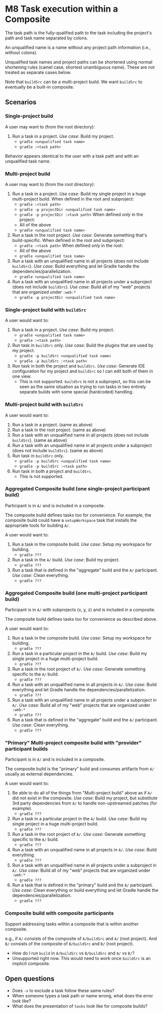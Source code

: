 # M8 Task execution within a Composite

The task path is the fully-qualified path to the task including the project's path and task name separated by colons.

An unqualified name is a name without any project path information (i.e., without colons).

Unqualified task names and project paths can be shortened using normal shortening rules (camel case, shortest unambiguous name). These are not treated as separate cases below.

Note that `buildSrc` can be a multi-project build.  We want `buildSrc` to eventually be a built-in composite.

## Scenarios

### Single-project build

A user may want to (from the root directory):
1. Run a task in a project.
    _Use case_: Build my project.
    - `gradle <unqualified task name>`
    - `gradle :<task path>`

Behavior appears identical to the user with a task path and with an unqualified task name. 

### Multi-project build

A user may want to (from the root directory):
1. Run a task in a project.
    _Use case_: Build my single project in a huge multi-project build.
    When defined in the root and subproject: 
    - `gradle :<task path>`
    - `gradle -p projectDir <unqualified task name>` 
    - `gradle -p projectDir :<task path>`
    When defined _only_ in the project:
    - All of the above 
    - `gradle <unqualified task name>`
2. Run a task in the root project.
    _Use case_: Generate something that's build-specific.
    When defined in the root and subproject: 
    - `gradle :<task path>` 
    When defined _only_ in the root: 
    - All of the above 
    - `gradle <unqualified task name>` 
3. Run a task with an unqualified name in all projects (does not include `buildSrc`).
    _Use case_: Build everything and let Gradle handle the dependencies/parallelization.
    - `gradle <unqualified task name>`
4. Run a task with an unqualified name in all projects under a subproject (does not include `buildSrc`).
    _Use case_: Build all of my "web" projects that are organized under `:web:*`
    - `gradle -p projectDir <unqualified task name>`

### Single-project build with `buildSrc`

A user would want to:
1. Run a task in a project. 
    _Use case_: Build my project.
    - `gradle <unqualified task name>`
    - `gradle :<task path>`
2. Run task in `buildSrc` only. 
    _Use case_: Build the plugins that are used by my project.
    - `gradle -p buildSrc <unqualified task name>` 
    - `gradle -p buildSrc :<task path>` 
3. Run task in both the project and `buildSrc`. 
    _Use case_: Generate IDE configuration for my project and `buildSrc` so I can edit both of them in one view.
    - This is not supported.  `buildSrc` is not a subproject, so this can be seen as the same situation as trying to run tasks in two entirely separate builds with some special (hardcoded) handling.

### Multi-project build with `buildSrc`

A user would want to:
1. Run a task in a project. (same as above)
2. Run a task in the root project. (same as above)
3. Run a task with an unqualified name in all projects (does not include `buildSrc`). (same as above)
4. Run a task with an unqualified name in all projects under a subproject (does not include `buildSrc`). (same as above)
4. Run task in `buildSrc` only. 
    - `gradle -p buildSrc <unqualified task name>` 
    - `gradle -p buildSrc :<task path>` 
5. Run task in both a project and `buildSrc`. 
    - This is not supported.

### Aggregated Composite build (one single-project participant build)

Participant is in `A/` and is included in a composite.

The composite build defines tasks too for convenience. For example, the composite build could have a `setupWorkspace` task that installs the appropriate tools for building `A/`. 

A user would want to:
1. Run a task in the composite build.
    _Use case_: Setup my workspace for building.
    - `gradle ???` 
2. Run a task in the `A/` build. 
    _Use case_: Build my project.
    - `gradle ???` 
3. Run a task that is defined in the "aggregate" build and the `A/` participant.
    _Use case_: Clean everything.
    - `gradle ???` 

### Aggregated Composite build (one multi-project participant build)

Participant is in `A/` with subprojects (x, y, z) and is included in a composite.

The composite build defines tasks too for convenience as described above.

A user would want to:
1. Run a task in the composite build.
    _Use case_: Setup my workspace for building.
    - `gradle ???` 
2. Run a task in a particular project in the `A/` build. 
    _Use case_: Build my single project in a huge multi-project build.
    - `gradle ???` 
3. Run a task in the root project of `A/`.
    _Use case_: Generate something specific to the `A/` build.
    - `gradle ???` 
4. Run a task with an unqualified name in all projects in `A/`.
    _Use case_: Build everything and let Gradle handle the dependencies/parallelization.
    - `gradle ???` 
4. Run a task with an unqualified name in all projects under a subproject in `A/`.
    _Use case_: Build all of my "web" projects that are organized under `:web:*`
    - `gradle ???` 
5. Run a task that is defined in the "aggregate" build and the `A/` participant.
    _Use case_: Clean everything.
    - `gradle ???` 

### "Primary" Multi-project composite build with "provider" participant builds

Participant is in `A/` and is included in a composite.

The composite build is the "primary" build and consumes artifacts from `A/` usually as external dependencies.

A user would want to:
1. Be able to do all of the things from "Multi-project build" above as if `A/` did not exist in the composite.
    _Use case_: Build my project, but substitute 3rd party dependencies from `A/` to handle non-upstreamed patches (for example).
    - `gradle ???` 
2. Run a task in a particular project in the `A/` build. 
    _Use case_: Build my single project in a huge multi-project build.
    - `gradle ???` 
3. Run a task in the root project of `A/`.
    _Use case_: Generate something specific to the `A/` build.
    - `gradle ???` 
4. Run a task with an unqualified name in all projects in `A/`.
    _Use case_: Build everything.
    - `gradle ???` 
4. Run a task with an unqualified name in all projects under a subproject in `A/`.
    _Use case_: Build all of my "web" projects that are organized under `:web:*`
    - `gradle ???` 
5. Run a task that is defined in the "primary" build and the `A/` participant.
    _Use case_: Clean everything or build everything and let Gradle handle the dependencies/parallelization.
    - `gradle ???` 

### Composite build with composite participants

Support addressing tasks within a composite that is within another composite.

e.g., if `A/` consists of the composite of `A/buildSrc` and `A/` (root project). And `B/` consists of the composite of `B/buildSrc` and `B/` (root project).  

- How do I run `build` in `A/buildSrc` vs `B/buildSrc` and `A/` vs `B/`?
- Unsupported right now. This would need to work once `buildSrc` is an implicit composite.

## Open questions 

- Does `-x` to exclude a task follow these same rules?
- When someone types a task path or name wrong, what does the error look like?
- What does the presentation of `tasks` look like for composite builds?
